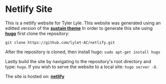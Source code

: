 # Netlify Site

This is a netlify website for Tyler Lyle.  This website was generated using an editted version of the [__sustain theme__](https://themes.gohugo.io/hugo-sustain/)  In order to generate this site using [__hugo__](https://gohugo.io/) first clone the repository:

`git clone https://github.com/lylet-AC/netlify.git`

After the repository is cloned, then install hugo: `sudo apt-get install hugo`

Lastly build the site by navigating to the repository's root directory and type: `hugo`.  If you wish to serve the website to a local site: `hugo server -D`.

The site is hosted on: [__netlify__](https://gracious-mirzakhani-f01325.netlify.com/)
